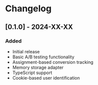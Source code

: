 # Changelog

## [0.1.0] - 2024-XX-XX

### Added

- Initial release
- Basic A/B testing functionality
- Assignment-based conversion tracking
- Memory storage adapter
- TypeScript support
- Cookie-based user identification
